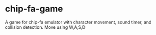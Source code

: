 # chip-fa-game
A game for chip-fa emulator with character movement, sound timer, and collision detection.
Move using W,A,S,D
